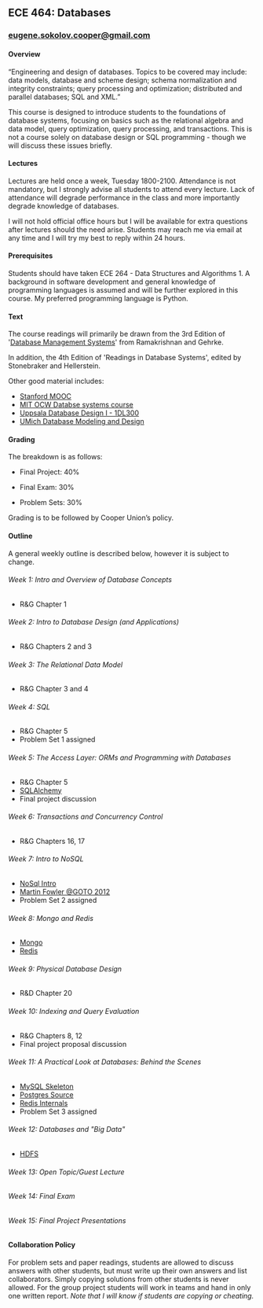 ## ECE 464: Databases

### eugene.sokolov.cooper@gmail.com

#### Overview

“Engineering and design of databases. Topics to be covered may include: data models, database and scheme design; schema normalization and integrity constraints; query processing and optimization; distributed and parallel databases; SQL and XML.”


This course is designed to introduce students to the foundations of database systems, focusing on basics such as the relational algebra and data model, query optimization, query processing, and transactions. This is not a course solely on database design or SQL programming - though we will discuss these issues briefly.

#### Lectures

Lectures are held once a week, Tuesday 1800-2100. Attendance is not mandatory, but I strongly advise all students to attend every lecture. Lack of attendance will degrade performance in the class and more importantly degrade knowledge of databases.

I will not hold official office hours but I will be available for extra questions after lectures should the need arise. Students may reach me via email at any time and I will try my best to reply within 24 hours.

#### Prerequisites

Students should have taken ECE 264 - Data Structures and Algorithms 1. A background in software development and general knowledge of programming languages is assumed and will be further explored in this course. My preferred programming language is Python.

#### Text

The course readings will primarily be drawn from the 3rd Edition of '[Database Management Systems](http://pages.cs.wisc.edu/~dbbook/)' from Ramakrishnan and Gehrke.

In addition, the 4th Edition of 'Readings in Database Systems', edited by Stonebraker and Hellerstein.

Other good material includes:
- [Stanford MOOC](https://cs.stanford.edu/people/widom/DB-mooc.html)
- [MIT OCW Databse systems course](https://ocw.mit.edu/courses/electrical-engineering-and-computer-science/6-830-database-systems-fall-2010/lecture-notes/)
- [Uppsala Database Design I - 1DL300 ](https://www.it.uu.se/edu/course/homepage/dbastekn/vt12/dbt-1dl300-slides.html)
- [UMich Database Modeling and Design](http://web.eecs.umich.edu/~teorey/lec.notes.pdf)


#### Grading

The breakdown is as follows:

- Final Project: 40%

- Final Exam: 30%

- Problem Sets: 30%

Grading is to be followed by Cooper Union’s policy.

#### Outline

A general weekly outline is described below, however it is subject to change.


###### Week 1: Intro and Overview of Database Concepts
* R&G Chapter 1

###### Week 2: Intro to Database Design (and Applications)
* R&G Chapters 2 and 3

###### Week 3: The Relational Data Model
* R&G Chapter 3 and 4

###### Week 4: SQL
* R&G Chapter 5
* Problem Set 1 assigned

###### Week 5: The Access Layer: ORMs and Programming with Databases
* R&G Chapter 5
* [SQLAlchemy](https://docs.sqlalchemy.org/en/13/)
* Final project discussion

###### Week 6: Transactions and Concurrency Control
* R&G Chapters 16, 17

######  Week 7: Intro to NoSQL
* [NoSql Intro](https://martinfowler.com/articles/nosql-intro)
* [Martin Fowler @GOTO 2012 ](https://www.youtube.com/watch?v=qI_g07C_Q5I)
* Problem Set 2 assigned

######  Week 8: Mongo and Redis
* [Mongo](https://docs.mongodb.com/)
* [Redis](https://redis.io/documentation)

###### Week 9: Physical Database Design
* R&D Chapter 20

###### Week 10: Indexing and Query Evaluation
* R&G Chapters 8, 12
* Final project proposal discussion

###### Week 11: A Practical Look at Databases: Behind the Scenes
* [MySQL Skeleton](https://dev.mysql.com/doc/internals/en/guided-tour-skeleton.html)
* [Postgres Source](https://github.com/postgres/postgres)
* [Redis Internals](https://redis.io/topics/internals)
* Problem Set 3 assigned

###### Week 12: Databases and "Big Data"
* [HDFS](https://hadoop.apache.org/docs/r1.2.1/hdfs_design.html)

###### Week 13: Open Topic/Guest Lecture

###### Week 14: Final Exam

###### Week 15: Final Project Presentations

#### Collaboration Policy

For problem sets and paper readings, students are allowed to discuss answers with other students, but must write up their own answers and list collaborators. Simply copying solutions from other students is never allowed. For the group project students will work in teams and hand in only one written report. *Note that I will know if students are copying or cheating.*

